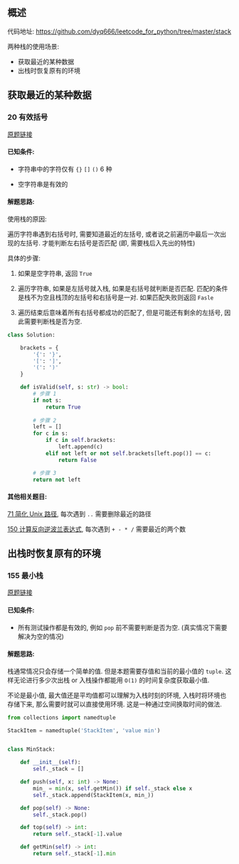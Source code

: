 ## 概述

代码地址: <https://github.com/dyq666/leetcode_for_python/tree/master/stack>

两种栈的使用场景:

- 获取最近的某种数据
- 出栈时恢复原有的环境

##  获取最近的某种数据

### 20 有效括号

[原题链接](<https://leetcode.com/problems/valid-parentheses/>)

#### 已知条件:

- 字符串中的字符仅有 `{}` `[]` `()` 6 种

- 空字符串是有效的

#### 解题思路:

使用栈的原因:

遍历字符串遇到右括号时, 需要知道最近的左括号, 或者说之前遍历中最后一次出现的左括号. 才能判断左右括号是否匹配 (即, 需要栈后入先出的特性)

具体的步骤:

1. 如果是空字符串, 返回 `True`
2. 遍历字符串, 如果是左括号就入栈, 如果是右括号就判断是否匹配. 匹配的条件是栈不为空且栈顶的左括号和右括号是一对. 如果匹配失败则返回 `Fasle`

3. 遍历结束后意味着所有右括号都成功的匹配了, 但是可能还有剩余的左括号, 因此需要判断栈是否为空.

```python
class Solution:

    brackets = {
        '{': '}',
        '[': ']',
        '(': ')'
    }

    def isValid(self, s: str) -> bool:
        # 步骤 1
        if not s:
            return True
		
        # 步骤 2
        left = []
        for c in s:
            if c in self.brackets:
                left.append(c)
            elif not left or not self.brackets[left.pop()] == c:
                return False

        # 步骤 3
        return not left
```

#### 其他相关题目:

[71 简化 Unix 路径](<https://leetcode.com/problems/simplify-path/>), 每次遇到 `..` 需要删除最近的路径

[150 计算反向逆波兰表达式](<https://leetcode.com/problems/evaluate-reverse-polish-notation/>), 每次遇到 `+ - * /` 需要最近的两个数

## 出栈时恢复原有的环境

### 155 最小栈

[原题链接](<https://leetcode.com/problems/min-stack/>)

#### 已知条件:

- 所有测试操作都是有效的, 例如 `pop` 前不需要判断是否为空. (真实情况下需要解决为空的情况)

#### 解题思路:

栈通常情况只会存储一个简单的值. 但是本题需要存值和当前的最小值的 `tuple`. 这样无论进行多少次出栈 or 入栈操作都能用 `O(1)` 的时间复杂度获取最小值.

不论是最小值, 最大值还是平均值都可以理解为入栈时刻的环境, 入栈时将环境也存储下来, 那么需要时就可以直接使用环境. 这是一种通过空间换取时间的做法.

```python
from collections import namedtuple

StackItem = namedtuple('StackItem', 'value min')


class MinStack:

    def __init__(self):
        self._stack = []

    def push(self, x: int) -> None:
        min_ = min(x, self.getMin()) if self._stack else x
        self._stack.append(StackItem(x, min_))

    def pop(self) -> None:
        self._stack.pop()

    def top(self) -> int:
        return self._stack[-1].value

    def getMin(self) -> int:
        return self._stack[-1].min
```

